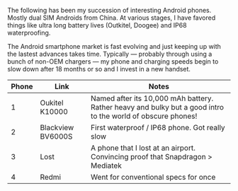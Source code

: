 The following has been my succession of interesting Android phones. Mostly dual SIM Androids from China. At various stages, I have favored things like ultra long battery lives (Outkitel, Doogee) and IP68 waterproofing.

The Android smartphone market is fast evolving and just keeping up with the lastest advances takes time. Typically — probably through using a bunch of non-OEM chargers — my phone and charging speeds begin to slow down after 18 months or so and I invest in a new handset. 

| Phone  | Link |  Notes | 
| ------------- | ------------- | ------------ | 
| 1  | Oukitel K10000  | Named after its 10,000 mAh battery. Rather heavy and bulky but a good intro to the world of obscure phones! |
| 2 | Blackview BV6000S | First waterproof / IP68 phone. Got really slow | 
| 3 | Lost | A phone that I lost at an airport. Convincing proof that Snapdragon > Mediatek |  
| 4 |  Redmi |  Went for conventional specs for once | 
